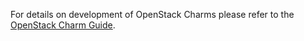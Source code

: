 For details on development of OpenStack Charms please refer to the [OpenStack Charm Guide](http://docs.openstack.org/developer/charm-guide/).
